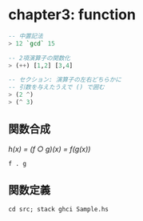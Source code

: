 # chapter3: function

```haskell
-- 中置記法
> 12 `gcd` 15

-- 2項演算子の関数化
> (++) [1,2] [3,4]

-- セクション: 演算子の左右どちらかに
-- 引数を与えたうえで () で囲む
> (2 ^)
> (^ 3)

```

## 関数合成

*h(x) = (f ○ g)(x) = f(g(x))*

`f . g`

## 関数定義

`cd src; stack ghci Sample.hs`

